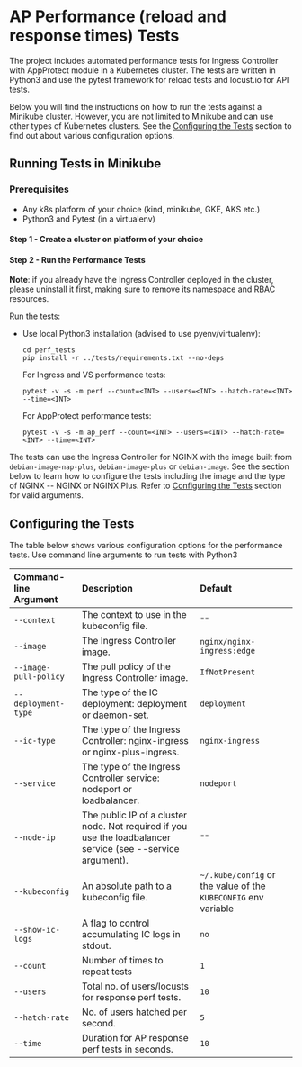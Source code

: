 # AP Performance (reload and response times) Tests

The project includes automated performance tests for Ingress Controller with AppProtect module in a Kubernetes cluster.
The tests are written in Python3 and use the pytest framework for reload tests and locust.io for API tests.

Below you will find the instructions on how to run the tests against a Minikube cluster. However, you are not limited to
Minikube and can use other types of Kubernetes clusters. See the [Configuring the Tests](#configuring-the-tests) section
to find out about various configuration options.

## Running Tests in Minikube

### Prerequisites

- Any k8s platform of your choice (kind, minikube, GKE, AKS etc.)
- Python3 and Pytest (in a virtualenv)

#### Step 1 - Create a cluster on platform of your choice

#### Step 2 - Run the Performance Tests

**Note**: if you already have the Ingress Controller deployed in the cluster, please uninstall it first, making sure to remove
its namespace and RBAC resources.

Run the tests:

- Use local Python3 installation (advised to use pyenv/virtualenv):

    ```shell
    cd perf_tests
    pip install -r ../tests/requirements.txt --no-deps
    ```

    For Ingress and VS performance tests:

    ```shell
    pytest -v -s -m perf --count=<INT> --users=<INT> --hatch-rate=<INT> --time=<INT>
    ```

    For AppProtect performance tests:

    ```shell
    pytest -v -s -m ap_perf --count=<INT> --users=<INT> --hatch-rate=<INT> --time=<INT>
    ```

The tests can use the Ingress Controller for NGINX with the image built from `debian-image-nap-plus`, `debian-image-plus`
or `debian-image`.
See the section below to learn how to configure the tests including the image and the type of NGINX -- NGINX or
NGINX Plus. Refer to [Configuring the Tests](#configuring-the-tests) section for valid arguments.

## Configuring the Tests

The table below shows various configuration options for the performance tests. Use command line arguments to run tests
with Python3

| Command-line Argument | Description | Default |
| :----------------------- | :------------ | :----------------------- |
| `--context` | The context to use in the kubeconfig file. | `""` |
| `--image` | The Ingress Controller image. | `nginx/nginx-ingress:edge` |
| `--image-pull-policy` | The pull policy of the Ingress Controller image. | `IfNotPresent` |
| `--deployment-type` | The type of the IC deployment: deployment or daemon-set. | `deployment` |
| `--ic-type` | The type of the Ingress Controller: nginx-ingress or nginx-plus-ingress. | `nginx-ingress` |
| `--service` | The type of the Ingress Controller service: nodeport or loadbalancer. | `nodeport` |
| `--node-ip` | The public IP of a cluster node. Not required if you use the loadbalancer service (see --service argument). | `""` |
| `--kubeconfig` | An absolute path to a kubeconfig file. | `~/.kube/config` or the value of the `KUBECONFIG` env variable |
| `--show-ic-logs` | A flag to control accumulating IC logs in stdout. | `no` |
| `--count` | Number of times to repeat tests | `1` |
| `--users` | Total no. of users/locusts for response perf tests. | `10` |
| `--hatch-rate` | No. of users hatched per second. | `5` |
| `--time` | Duration for AP response perf tests in seconds. | `10` |
